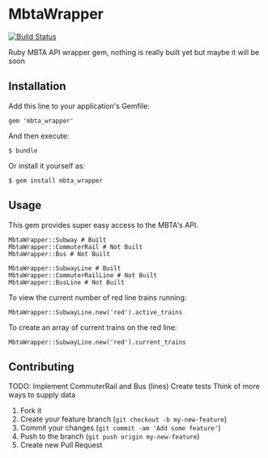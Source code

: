 # MbtaWrapper

[![Build Status](https://travis-ci.org/sicentendu/mbta_wrapper.png?branch=master)](https://travis-ci.org/sicentendu/mbta_wrapper)

Ruby MBTA API wrapper gem, nothing is really built yet but maybe it will be soon

## Installation

Add this line to your application's Gemfile:

    gem 'mbta_wrapper'

And then execute:

    $ bundle

Or install it yourself as:

    $ gem install mbta_wrapper

## Usage

This gem provides super easy access to the MBTA's API.

    MbtaWrapper::Subway # Built
    MbtaWrapper::CommuterRail # Not Built
    MbtaWrapper::Bus # Not Built

    MbtaWrapper::SubwayLine # Built
    MbtaWrapper::CommuterRailLine # Not Built
    MbtaWrapper::BusLine # Not Built
    
To view the current number of red line trains running:

    MbtaWrapper::SubwayLine.new('red').active_trains

To create an array of current trains on the red line:
  
    MbtaWrapper::SubwayLine.new('red').current_trains

## Contributing

TODO:
Implement CommuterRail and Bus (lines)
Create tests
Think of more ways to supply data

1. Fork it
2. Create your feature branch (`git checkout -b my-new-feature`)
3. Commit your changes (`git commit -am 'Add some feature'`)
4. Push to the branch (`git push origin my-new-feature`)
5. Create new Pull Request
